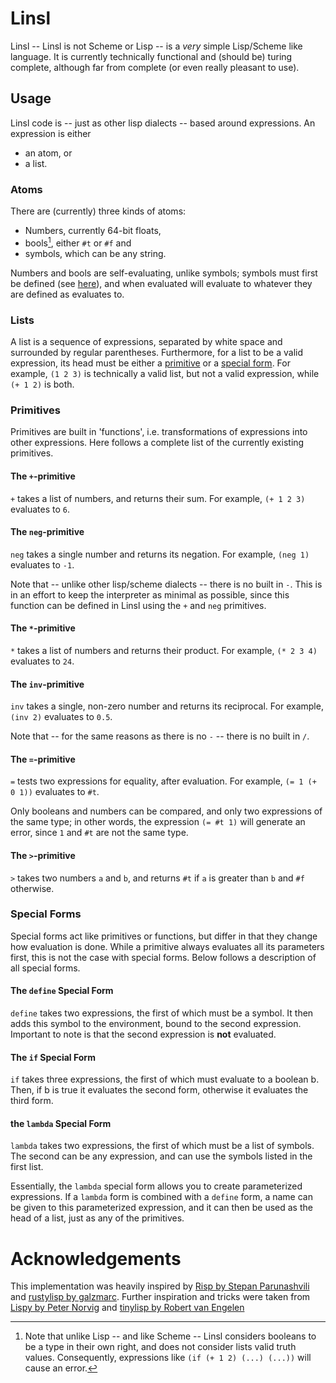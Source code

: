 # Linsl

Linsl -- Linsl is not Scheme or Lisp -- is a *very* simple Lisp/Scheme like
language. It is currently technically functional and (should be) turing
complete, although far from complete (or even really pleasant to use).

## Usage

Linsl code is -- just as other lisp dialects -- based around expressions. An
expression is either

- an atom, or
- a list.

### Atoms
There are (currently) three kinds of atoms:

- Numbers, currently 64-bit floats,
- bools[^bools], either `#t` or `#f` and
- symbols, which can be any string.

[^bools]: Note that unlike Lisp -- and like Scheme -- Linsl considers booleans
    to be a type in their own right, and does not consider lists valid truth
    values. Consequently, expressions like `(if (+ 1 2) (...) (...))` will
    cause an error.

Numbers and bools are self-evaluating, unlike symbols; symbols must first be
defined (see [here](#define)), and when evaluated will evaluate
to whatever they are defined as evaluates to.

### Lists

A list is a sequence of expressions, separated by white space and surrounded by
regular parentheses. Furthermore, for a list to be a valid expression, its head
must be either a [primitive](#primitives) or a [special
form](#special-forms). For example, `(1 2 3)` is technically a valid list,
but not a valid expression, while `(+ 1 2)` is both.

### Primitives

Primitives are built in 'functions', i.e. transformations of expressions into
other expressions. Here follows a complete list of the currently existing
primitives.

#### The `+`-primitive

`+` takes a list of numbers, and returns their sum. For example, `(+ 1 2 3)`
evaluates to `6`.

#### The `neg`-primitive

`neg` takes a single number and returns its negation. For example, `(neg 1)`
evaluates to `-1`.

Note that -- unlike other lisp/scheme dialects -- there is no built in `-`.
This is in an effort to keep the interpreter as minimal as possible, since this
function can be defined in Linsl using the `+` and `neg` primitives.

#### The `*`-primitive

`*` takes a list of numbers and returns their product. For example, `(* 2 3 4)`
evaluates to `24`.

#### The `inv`-primitive

`inv` takes a single, non-zero number and returns its reciprocal. For example,
`(inv 2)` evaluates to `0.5`.

Note that -- for the same reasons as there is no `-` -- there is no built in `/`.

#### The `=`-primitive

`=` tests two expressions for equality, after evaluation. For example, `(= 1 (+
0 1))` evaluates to `#t`. 

Only booleans and numbers can be compared,
and only two expressions of the same type; in other words, the expression `(=
#t 1)` will generate an error, since `1` and `#t` are not the same type.

#### The `>`-primitive

`>` takes two numbers `a` and `b`, and returns `#t` if `a` is greater than `b`
and `#f` otherwise.


### Special Forms

Special forms act like primitives or functions, but differ in that they change
how evaluation is done. While a primitive always evaluates all its parameters
first, this is not the case with special forms. Below follows a description of all special forms.

#### The `define` Special Form

`define` takes two expressions, the first of which must be a symbol. It then
adds this symbol to the environment, bound to the second expression. Important
to note is that the second expression is **not** evaluated.

#### The `if` Special Form

`if` takes three expressions, the first of which must evaluate to a boolean b.
Then, if b is true it evaluates the second form, otherwise it evaluates the
third form.

#### the `lambda` Special Form

`lambda` takes two expressions, the first of which must be a list of symbols.
The second can be any expression, and can use the symbols listed in the first
list.

Essentially, the `lambda` special form allows you to create parameterized
expressions. If a `lambda` form is combined with a `define` form, a name can be
given to this parameterized expression, and it can then be used as the head of
a list, just as any of the primitives.

# Acknowledgements

This implementation was heavily inspired by [Risp by Stepan
Parunashvili](https://stopa.io/post/222) and [rustylisp by
galzmarc](https://dev.to/galzmarc/building-a-lisp-interpreter-in-rust-2njj).
Further inspiration and tricks were taken from [Lispy by Peter
Norvig](https://norvig.com/lispy.html) and [tinylisp by Robert van
Engelen](https://github.com/Robert-van-Engelen/tinylisp)
